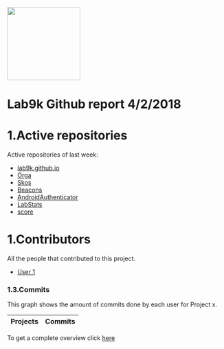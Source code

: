 <img src="https://lab9k.github.io/images/logo.svg" width="170">

# Lab9k Github report 4&#x2F;2&#x2F;2018

# 1.Active repositories
Active repositories of last week:
* [lab9k.github.io](https:&#x2F;&#x2F;github.com&#x2F;lab9k&#x2F;lab9k.github.io)
* [Orga](https:&#x2F;&#x2F;github.com&#x2F;lab9k&#x2F;Orga)
* [Skos](https:&#x2F;&#x2F;github.com&#x2F;lab9k&#x2F;Skos)
* [Beacons](https:&#x2F;&#x2F;github.com&#x2F;lab9k&#x2F;Beacons)
* [AndroidAuthenticator](https:&#x2F;&#x2F;github.com&#x2F;lab9k&#x2F;AndroidAuthenticator)
* [LabStats](https:&#x2F;&#x2F;github.com&#x2F;lab9k&#x2F;LabStats)
* [score](https:&#x2F;&#x2F;github.com&#x2F;lab9k&#x2F;score)

# 1.Contributors

All the people that contributed to this project.



* [User 1](https://github.com/rubenalliet)

### 1.3.Commits

This graph shows the amount of commits done by each user for Project x.

| Projects                                 | Commits     |
| ---------------------------------------- | ----------- |


To get a complete overview click [here](www.google.com)

